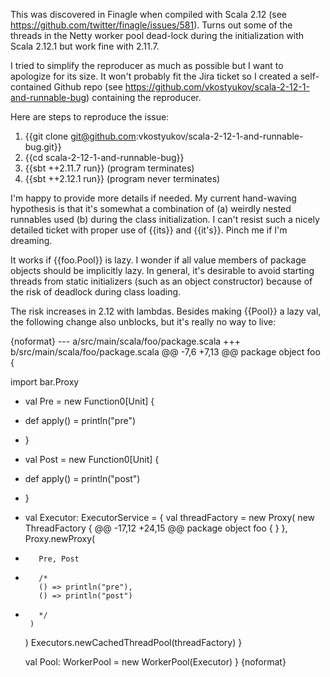 This was discovered in Finagle when compiled with Scala 2.12 (see https://github.com/twitter/finagle/issues/581). Turns out some of the threads in the Netty worker pool dead-lock during the initialization with Scala 2.12.1 but work fine with 2.11.7.

I tried to simplify the reproducer as much as possible but I want to apologize for its size. It won't probably fit the Jira ticket so I created a self-contained Github repo (see https://github.com/vkostyukov/scala-2-12-1-and-runnable-bug) containing the reproducer.

Here are steps to reproduce the issue:

1) {{git clone git@github.com:vkostyukov/scala-2-12-1-and-runnable-bug.git}}
2) {{cd scala-2-12-1-and-runnable-bug}}
3) {{sbt ++2.11.7 run}} (program terminates)
4) {{sbt ++2.12.1 run}} (program never terminates)

I'm happy to provide more details if needed. My current hand-waving hypothesis is that it's somewhat a combination of (a) weirdly nested runnables used (b) during the class initialization.
I can't resist such a nicely detailed ticket with proper use of {{its}} and {{it's}}. Pinch me if I'm dreaming.

It works if {{foo.Pool}} is lazy. I wonder if all value members of package objects should be implicitly lazy.
In general, it's desirable to avoid starting threads from static initializers (such as an object constructor) because of the risk of deadlock during class loading.

The risk increases in 2.12 with lambdas. Besides making {{Pool}} a lazy val, the following change also unblocks, but it's really no way to live:

{noformat}
--- a/src/main/scala/foo/package.scala
+++ b/src/main/scala/foo/package.scala
@@ -7,6 +7,13 @@ package object foo {
 
   import bar.Proxy
 
+  val Pre = new Function0[Unit] {
+    def apply() = println("pre")
+  }   
+  val Post = new Function0[Unit] {
+    def apply() = println("post")
+  }
+
   val Executor: ExecutorService = {
     val threadFactory = new Proxy(
       new ThreadFactory {
@@ -17,12 +24,15 @@ package object foo {
         }
       },
       Proxy.newProxy(
+        Pre, Post
+        /*
         () => println("pre"),
         () => println("post")
+        */
       )
     )
     Executors.newCachedThreadPool(threadFactory)
   }
 
   val Pool: WorkerPool = new WorkerPool(Executor)
}
{noformat}

